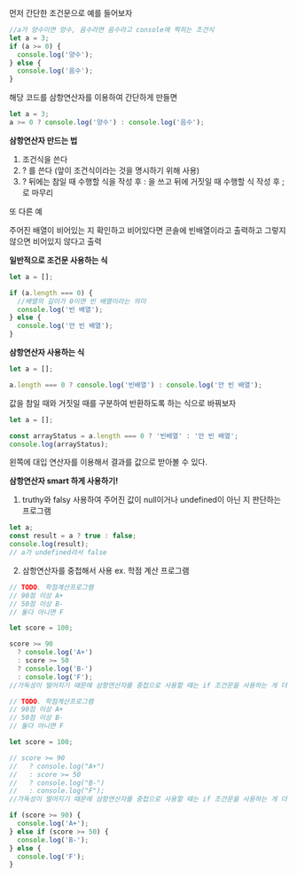 먼저 간단한 조건문으로 예를 들어보자

```javascript
//a가 양수이면 양수, 음수라면 음수라고 console에 찍히는 조건식
let a = 3;
if (a >= 0) {
  console.log('양수');
} else {
  console.log('음수');
}
```

해당 코드를 삼항연산자를 이용하여 간단하게 만들면

```javascript
let a = 3;
a >= 0 ? console.log('양수') : console.log('음수');
```

**삼항연산자 만드는 법**

1. 조건식을 쓴다
2. ? 를 쓴다 (앞이 조건식이라는 것을 명시하기 위해 사용)
3. ? 뒤에는 참일 때 수행할 식을 작성 후 : 을 쓰고 뒤에 거짓일 때 수행할 식 작성 후 ; 로 마무리

또 다른 예

주어진 배열이 비어있는 지 확인하고 비어있다면 콘솔에 빈배열이라고 출력하고 그렇지 않으면 비어있지 않다고 출력

**일반적으로 조건문 사용하는 식**

```javascript
let a = [];

if (a.length === 0) {
  //배열의 길이가 0이면 빈 배열이라는 의미
  console.log('빈 배열');
} else {
  console.log('안 빈 배열');
}
```

**삼항연산자 사용하는 식**

```javascript
let a = [];

a.length === 0 ? console.log('빈배열') : console.log('안 빈 배열');
```

값을 참일 때와 거짓일 때를 구분하여 반환하도록 하는 식으로 바꿔보자

```javascript
let a = [];

const arrayStatus = a.length === 0 ? '빈배열' : '안 빈 배열';
console.log(arrayStatus);
```

왼쪽에 대입 연산자를 이용해서 결과를 값으로 받아볼 수 있다.

**삼항연산자 smart 하게 사용하기!**

1. truthy와 falsy 사용하여 주어진 값이 null이거나 undefined이 아닌 지 판단하는 프로그램

```javascript
let a;
const result = a ? true : false;
console.log(result);
// a가 undefined라서 false
```

2. 삼항연산자를 중첩해서 사용 ex. 학점 계산 프로그램

```javascript
// TODO. 학점계산프로그램
// 90점 이상 A+
// 50점 이상 B-
// 둘다 아니면 F

let score = 100;

score >= 90
  ? console.log('A+')
  : score >= 50
  ? console.log('B-')
  : console.log('F');
//가독성이 떨어지기 때문에 삼항연산자를 중첩으로 사용할 때는 if 조건문을 사용하는 게 더 좋음
```

```javascript
// TODO. 학점계산프로그램
// 90점 이상 A+
// 50점 이상 B-
// 둘다 아니면 F

let score = 100;

// score >= 90
//   ? console.log("A+")
//   : score >= 50
//   ? console.log("B-")
//   : console.log("F");
//가독성이 떨어지기 때문에 삼항연산자를 중첩으로 사용할 때는 if 조건문을 사용하는 게 더 좋음

if (score >= 90) {
  console.log('A+');
} else if (score >= 50) {
  console.log('B-');
} else {
  console.log('F');
}
```
